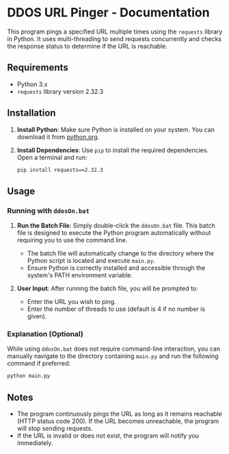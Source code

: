 # DDOS URL Pinger - Documentation

This program pings a specified URL multiple times using the `requests` library in Python. It uses multi-threading to send requests concurrently and checks the response status to determine if the URL is reachable.

## Requirements

- Python 3.x
- `requests` library version 2.32.3

## Installation

1. **Install Python**: Make sure Python is installed on your system. You can download it from [python.org](https://www.python.org/downloads/).
2. **Install Dependencies**: Use `pip` to install the required dependencies. Open a terminal and run:

   ```bash
   pip install requests==2.32.3
   ```

## Usage

### Running with `ddosOn.bat`

1. **Run the Batch File**: Simply double-click the `ddosOn.bat` file. This batch file is designed to execute the Python program automatically without requiring you to use the command line.
   
   - The batch file will automatically change to the directory where the Python script is located and execute `main.py`.
   - Ensure Python is correctly installed and accessible through the system's PATH environment variable.

2. **User Input**: After running the batch file, you will be prompted to:
   - Enter the URL you wish to ping.
   - Enter the number of threads to use (default is 4 if no number is given).

### Explanation (Optional)
While using `ddosOn.bat` does not require command-line interaction, you can manually navigate to the directory containing `main.py` and run the following command if preferred:

```bash
python main.py
```

## Notes

- The program continuously pings the URL as long as it remains reachable (HTTP status code 200). If the URL becomes unreachable, the program will stop sending requests.
- If the URL is invalid or does not exist, the program will notify you immediately.
  
